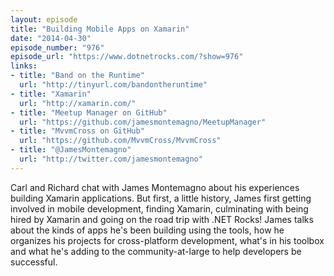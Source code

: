 ```yaml
---
layout: episode
title: "Building Mobile Apps on Xamarin"
date: "2014-04-30"
episode_number: "976"
episode_url: "https://www.dotnetrocks.com/?show=976"
links:
- title: "Band on the Runtime"
  url: "http://tinyurl.com/bandontheruntime"
- title: "Xamarin"
  url: "http://xamarin.com/"
- title: "Meetup Manager on GitHub"
  url: "https://github.com/jamesmontemagno/MeetupManager"
- title: "MvvmCross on GitHub"
  url: "https://github.com/MvvmCross/MvvmCross"
- title: "@JamesMontemagno"
  url: "http://twitter.com/jamesmontemagno"
---
```


Carl and Richard chat with James Montemagno about his experiences building Xamarin applications. But first, a little history, James first getting involved in mobile development, finding Xamarin, culminating with being hired by Xamarin and going on the road trip with .NET Rocks! James talks about the kinds of apps he's been building using the tools, how he organizes his projects for cross-platform development, what's in his toolbox and what he's adding to the community-at-large to help developers be successful.
